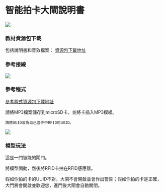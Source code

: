 # 智能拍卡大閘說明書

![](https://kittenbothk.readthedocs.io/en/latest/\_images/07\_gate.png)

### 教材資源包下載

包括說明書和音效檔案： [資源包下載地址](https://bit.ly/Powerbrick10in1BuildingGuide)

### 參考接線

![](https://kittenbothk.readthedocs.io/en/latest/\_images/07\_gatecon.png)

### 參考程式

[參考程式資源包下載地址](https://bit.ly/Powerbrick10in1ModelsHex)

請將MP3檔案儲存到microSD卡，並將卡插入MP3模組。

```
請將UUID改為自己套件中RFID的UUID。
```

![](https://kittenbothk.readthedocs.io/en/latest/\_images/07\_gatecode.png)

### 模型玩法

這是一門智能的閘門。

將模型開動，然後將RFID卡拍在RFID感應器。

假如你拍的卡的UUID不對，大閘不會開啟並會作出警告；假如你拍的卡是正確，大門將會開啟並歡迎您，進門後大閘會自動關閉。
